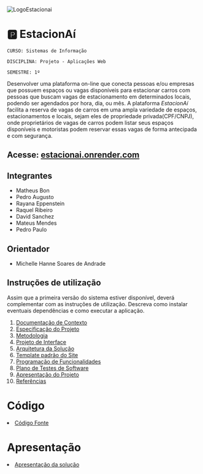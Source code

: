 
![LogoEstacionai](https://github.com/user-attachments/assets/2296792c-6969-4a43-9376-96d55b1e4c95)


# 🅿️ EstacionAí 

`CURSO: Sistemas de Informação`

`DISCIPLINA: Projeto - Aplicações Web`

`SEMESTRE: 1º`

Desenvolver uma plataforma on-line que conecta pessoas e/ou empresas que possuem espaços ou vagas disponíveis para estacionar carros com pessoas que buscam vagas de estacionamento em determinados locais, podendo ser agendados por hora, dia, ou mês. A plataforma *EstacionAí* facilita a reserva de vagas de carros em uma ampla variedade de espaços, estacionamentos e locais, sejam eles de propriedade privada(CPF/CNPJ), onde proprietários de vagas de carros podem listar seus espaços disponíveis e motoristas podem reservar essas vagas de forma antecipada e com segurança.

## Acesse: [estacionai.onrender.com](https://estacionai.onrender.com/)

## Integrantes

* Matheus Bon
* Pedro Augusto
* Rayana Eppenstein
* Raquel Ribeiro
* David Sanchez
* Mateus Mendes
* Pedro Paulo

## Orientador

* Michelle Hanne Soares de Andrade

## Instruções de utilização

Assim que a primeira versão do sistema estiver disponível, deverá complementar com as instruções de utilização. Descreva como instalar eventuais dependências e como executar a aplicação.

<ol>
<li><a href="docs/01-Documentação de Contexto.md"> Documentação de Contexto</a></li>
<li><a href="docs/02-Especificação do Projeto.md"> Especificação do Projeto</a></li>
<li><a href="docs/03-Metodologia.md"> Metodologia</a></li>
<li><a href="docs/04-Projeto de Interface.md"> Projeto de Interface</a></li>
<li><a href="docs/05-Arquitetura da Solução.md"> Arquitetura da Solução</a></li>
<li><a href="docs/06-Template padrão do Site.md"> Template padrão do Site</a></li>
<li><a href="docs/07-Programação de Funcionalidades.md"> Programação de Funcionalidades</a></li>
<li><a href="docs/08-Plano de Testes de Software.md"> Plano de Testes de Software</a></li>
<li><a href="docs/12-Apresentação do Projeto.md"> Apresentação do Projeto</a></li>
<li><a href="docs/13-Referências.md"> Referências</a></li>
</ol>

# Código

<li><a href="src/README.md"> Código Fonte</a></li>

# Apresentação

<li><a href="presentation/README.md"> Apresentação da solução</a></li>


